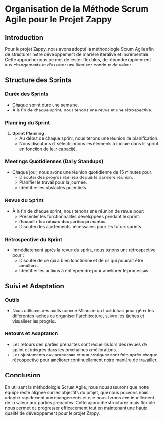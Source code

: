 # Organisation de la Méthode Scrum Agile pour le Projet Zappy

## Introduction

Pour le projet Zappy, nous avons adopté la méthodologie Scrum Agile afin de structurer notre développement de manière itérative et incrémentale. Cette approche nous permet de rester flexibles, de répondre rapidement aux changements et d'assurer une livraison continue de valeur.

## Structure des Sprints

### Durée des Sprints

- Chaque sprint dure une semaine.
- À la fin de chaque sprint, nous tenons une revue et une rétrospective.

### Planning du Sprint

1. **Sprint Planning** :
    - Au début de chaque sprint, nous tenons une réunion de planification.
    - Nous discutons et sélectionnons les éléments à inclure dans le sprint en fonction de leur capacité.

### Meetings Quotidiennes (Daily Standups)

- Chaque jour, nous avons une réunion quotidienne de 15 minutes pour:
  - Discuter des progrès réalisés depuis la dernière réunion.
  - Planifier le travail pour la journée.
  - Identifier les obstacles potentiels.

### Revue du Sprint

- À la fin de chaque sprint, nous tenons une réunion de revue pour:
  - Présenter les fonctionnalités développées pendant le sprint.
  - Recueillir les retours des parties prenantes.
  - Discuter des ajustements nécessaires pour les futurs sprints.

### Rétrospective du Sprint

- Immédiatement après la revue du sprint, nous tenons une rétrospective pour :
  - Discuter de ce qui a bien fonctionné et de ce qui pourrait être amélioré.
  - Identifier les actions à entreprendre pour améliorer le processus.

## Suivi et Adaptation

### Outils

- Nous utilisons des outils comme Milanote ou Lucidchart pour gérer les différentes taches ou organiser l'architecture, suivre les tâches et visualiser les progrès.

### Retours et Adaptation

- Les retours des parties prenantes sont recueillis lors des revues de sprint et intégrés dans les prochaines améliorations.
- Les ajustements aux processus et aux pratiques sont faits après chaque rétrospective pour améliorer continuellement notre manière de travailler.

## Conclusion

En utilisant la méthodologie Scrum Agile, nous nous assurons que notre équipe reste alignée sur les objectifs du projet, que nous pouvons nous adapter rapidement aux changements et que nous livrons continuellement de la valeur aux parties prenantes. Cette approche structurée mais flexible nous permet de progresser efficacement tout en maintenant une haute qualité de développement pour le projet Zappy.
